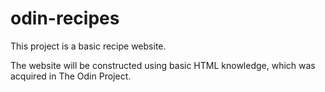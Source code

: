 # odin-recipes
This project is a basic recipe website.

The website will be constructed using basic HTML knowledge,
which was acquired in The Odin Project.